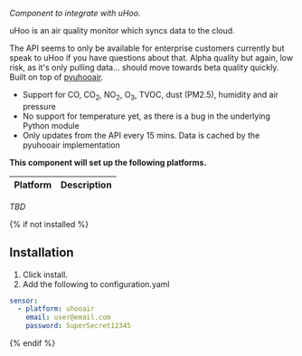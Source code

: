_Component to integrate with uHoo._

uHoo is an air quality monitor which syncs data to the cloud.

The API seems to only be available for enterprise customers currently but speak to uHoo if you have questions about that. Alpha quality but again, low risk, as it's only pulling data... should move towards beta quality quickly. Built on top of [pyuhooair](https://github.com/netmanchris/pyuhooair).

* Support for CO, CO<sub>2</sub>, NO<sub>2</sub>, O<sub>3</sub>, TVOC, dust (PM2.5), humidity and air pressure
* No support for temperature yet, as there is a bug in the underlying Python module
* Only updates from the API every 15 mins. Data is cached by the pyuhooair implementation

**This component will set up the following platforms.**

Platform | Description
-- | --

_TBD_
<!---
`binary_sensor` | Show something `True` or `False`.
`sensor` | Show info from blueprint API.
`switch` | Switch something `True` or `False`.
-->

{% if not installed %}
## Installation

1. Click install.
2. Add the following to configuration.yaml
```YAML
sensor:
  - platform: uhooair
    email: user@email.com
    password: SuperSecret12345
```
{% endif %}
